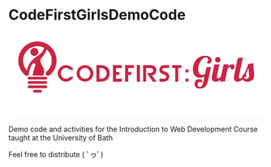 # CodeFirstGirlsDemoCode

![Code First Girls Logo](Code-First-Girls-Logo.png)

Demo code and activities for the Introduction to Web Development Course taught
at the University of Bath

Feel free to distribute ( ﾟヮﾟ)
